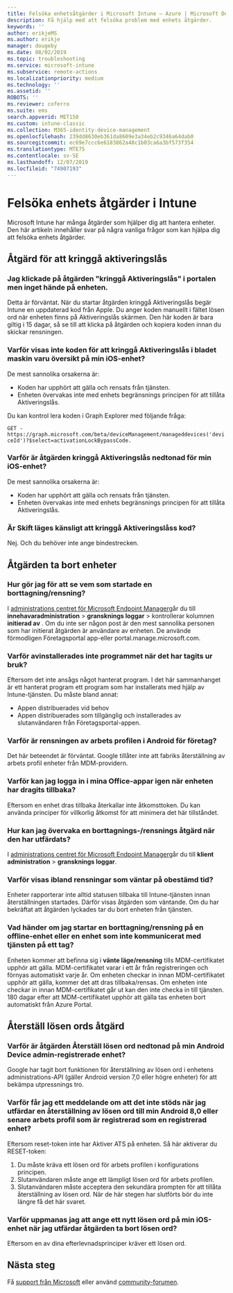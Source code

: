 ```yaml
---
title: Felsöka enhetsåtgärder i Microsoft Intune – Azure | Microsoft Docs
description: Få hjälp med att felsöka problem med enhets åtgärder.
keywords: ''
author: erikjeMS
ms.author: erikje
manager: dougeby
ms.date: 08/02/2019
ms.topic: troubleshooting
ms.service: microsoft-intune
ms.subservice: remote-actions
ms.localizationpriority: medium
ms.technology: ''
ms.assetid: ''
ROBOTS: ''
ms.reviewer: coferro
ms.suite: ems
search.appverid: MET150
ms.custom: intune-classic
ms.collection: M365-identity-device-management
ms.openlocfilehash: 239dd8630eb361da8609e3a34eb2c9346a64dab0
ms.sourcegitcommit: ec69e7ccc6e6183862a48c1b03ca6a3bf573f354
ms.translationtype: MTE75
ms.contentlocale: sv-SE
ms.lasthandoff: 12/07/2019
ms.locfileid: "74907193"
---
```

# <a name="troubleshoot-device-actions-in-intune"></a>Felsöka enhets åtgärder i Intune

Microsoft Intune har många åtgärder som hjälper dig att hantera enheter. Den här artikeln innehåller svar på några vanliga frågor som kan hjälpa dig att felsöka enhets åtgärder.

## <a name="bypass-activation-lock-action"></a>Åtgärd för att kringgå aktiveringslås

### <a name="i-clicked-the-bypass-activation-lock-action-in-the-portal-but-nothing-happened-on-the-device"></a>Jag klickade på åtgärden "kringgå Aktiveringslås" i portalen men inget hände på enheten.
Detta är förväntat. När du startar åtgärden kringgå Aktiveringslås begär Intune en uppdaterad kod från Apple. Du anger koden manuellt i fältet lösen ord när enheten finns på Aktiveringslås skärmen. Den här koden är bara giltig i 15 dagar, så se till att klicka på åtgärden och kopiera koden innan du skickar rensningen.

### <a name="why-dont-i-see-the-bypass-activation-lock-code-in-the-hardware-overview-blade-of-my-ios-device"></a>Varför visas inte koden för att kringgå Aktiveringslås i bladet maskin varu översikt på min iOS-enhet?
De mest sannolika orsakerna är:
- Koden har upphört att gälla och rensats från tjänsten.
- Enheten övervakas inte med enhets begränsnings principen för att tillåta Aktiveringslås.

Du kan kontrol lera koden i Graph Explorer med följande fråga:

```GET - https://graph.microsoft.com/beta/deviceManagement/manageddevices('deviceId')?$select=activationLockBypassCode.```

### <a name="why-is-the-bypass-activation-lock-action-greyed-out-for-my-ios-device"></a>Varför är åtgärden kringgå Aktiveringslås nedtonad för min iOS-enhet?
De mest sannolika orsakerna är: 
- Koden har upphört att gälla och rensats från tjänsten.
- Enheten övervakas inte med enhets begränsnings principen för att tillåta Aktiveringslås.

### <a name="is-the-bypass-activation-lock-code-case-sensitive"></a>Är Skift läges känsligt att kringgå Aktiveringslåss kod?
Nej. Och du behöver inte ange bindestrecken.

## <a name="remove-devices-action"></a>Åtgärden ta bort enheter

### <a name="how-do-i-tell-who-started-a-retirewipe"></a>Hur gör jag för att se vem som startade en borttagning/rensning?
I [administrations centret för Microsoft Endpoint Manager](https://go.microsoft.com/fwlink/?linkid=2109431)går du till **innehavaradministration** > **gransknings loggar** > kontrollerar kolumnen **initierad av** .
Om du inte ser någon post är den mest sannolika personen som har initierat åtgärden är användare av enheten. De använde förmodligen Företagsportal app-eller portal.manage.microsoft.com.

### <a name="why-wasnt-my-application-uninstalled-after-using-retire"></a>Varför avinstallerades inte programmet när det har tagits ur bruk?
Eftersom det inte ansågs något hanterat program. I det här sammanhanget är ett hanterat program ett program som har installerats med hjälp av Intune-tjänsten. Du måste bland annat:
- Appen distribuerades vid behov
- Appen distribuerades som tillgänglig och installerades av slutanvändaren från Företagsportal-appen.

### <a name="why-is-wipe-grayed-out-for-android-enterprise-work-profile-devices"></a>Varför är rensningen av arbets profilen i Android för företag?
Det här beteendet är förväntat. Google tillåter inte att fabriks återställning av arbets profil enheter från MDM-providern.

### <a name="why-can-i-sign-back-into-my-office-apps-after-my-device-was-retired"></a>Varför kan jag logga in i mina Office-appar igen när enheten har dragits tillbaka?
Eftersom en enhet dras tillbaka återkallar inte åtkomsttoken. Du kan använda principer för villkorlig åtkomst för att minimera det här tillståndet.

### <a name="how-can-i-monitor-a-retirewipe-action-after-it-was-issued"></a>Hur kan jag övervaka en borttagnings-/rensnings åtgärd när den har utfärdats?
I [administrations centret för Microsoft Endpoint Manager](https://go.microsoft.com/fwlink/?linkid=2109431)går du till **klient administration** > **gransknings loggar**.

### <a name="why-do-wipes-sometimes-show-as-pending-indefinitely"></a>Varför visas ibland rensningar som väntar på obestämd tid?
Enheter rapporterar inte alltid statusen tillbaka till Intune-tjänsten innan återställningen startades. Därför visas åtgärden som väntande. Om du har bekräftat att åtgärden lyckades tar du bort enheten från tjänsten.

### <a name="what-happens-if-i-start-a-retirewipe-on-an-offline-device-or-a-device-that-hasnt-communicated-with-the-service-in-a-while"></a>Vad händer om jag startar en borttagning/rensning på en offline-enhet eller en enhet som inte kommunicerat med tjänsten på ett tag?
Enheten kommer att befinna sig i **vänte läge/rensning** tills MDM-certifikatet upphör att gälla. MDM-certifikatet varar i ett år från registreringen och förnyas automatiskt varje år. Om enheten checkar in innan MDM-certifikatet upphör att gälla, kommer det att dras tillbaka/rensas. Om enheten inte checkar in innan MDM-certifikatet går ut kan den inte checka in till tjänsten. 180 dagar efter att MDM-certifikatet upphör att gälla tas enheten bort automatiskt från Azure Portal.


## <a name="reset-passcode-action"></a>Återställ lösen ords åtgärd

### <a name="why-is-the-reset-passcode-action-greyed-out-on-my-android-device-admin-enrolled-device"></a>Varför är åtgärden Återställ lösen ord nedtonad på min Android Device admin-registrerade enhet?
Google har tagit bort funktionen för återställning av lösen ord i enhetens administrations-API (gäller Android version 7,0 eller högre enheter) för att bekämpa utpressnings tro.

### <a name="why-do-i-get-a-not-supported-message-when-i-issue-a-passcode-reset-to-my-android-80-or-later-work-profile-enrolled-device"></a>Varför får jag ett meddelande om att det inte stöds när jag utfärdar en återställning av lösen ord till min Android 8,0 eller senare arbets profil som är registrerad som en registrerad enhet?
Eftersom reset-token inte har Aktiver ATS på enheten. Så här aktiverar du RESET-token:
1. Du måste kräva ett lösen ord för arbets profilen i konfigurations principen.
2. Slutanvändaren måste ange ett lämpligt lösen ord för arbets profilen.
3. Slutanvändaren måste acceptera den sekundära prompten för att tillåta återställning av lösen ord.
När de här stegen har slutförts bör du inte längre få det här svaret.

### <a name="why-am-i-prompted-to-set-a-new-passcode-on-my-ios-device-when-i-issue-the-remove-passcode-action"></a>Varför uppmanas jag att ange ett nytt lösen ord på min iOS-enhet när jag utfärdar åtgärden ta bort lösen ord?
Eftersom en av dina efterlevnadsprinciper kräver ett lösen ord.

## <a name="next-steps"></a>Nästa steg

Få [support från Microsoft](../fundamentals/get-support.md) eller använd [community-forumen](https://social.technet.microsoft.com/Forums/en-US/home?category=microsoftintune).
